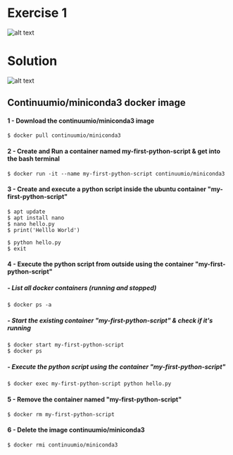 # Exercise 1

![alt text](Images/image.png)

# Solution

![alt text](Images/image-2.png)


## Continuumio/miniconda3 docker image

#### 1 - Download the continuumio/miniconda3 image

```
$ docker pull continuumio/miniconda3

```

#### 2 - Create and Run a container named my-first-python-script & get into the bash terminal

```
$ docker run -it --name my-first-python-script continuumio/miniconda3
```

#### 3 - Create and execute a python script inside the ubuntu container "my-first-python-script"

```
$ apt update
$ apt install nano
$ nano hello.py
$ print('Helllo World')
```
```
$ python hello.py
$ exit
```

#### 4 - Execute the python script from outside using the container "my-first-python-script"

##### - List all docker containers (running and stopped)


```
$ docker ps -a
```

##### - Start the existing container "my-first-python-script" & check if it's running

```
$ docker start my-first-python-script
$ docker ps
```

##### - Execute the python script using the container "my-first-python-script"

```
$ docker exec my-first-python-script python hello.py
```

#### 5 - Remove the container named "my-first-python-script"

```
$ docker rm my-first-python-script
```

#### 6 - Delete the image continuumio/miniconda3 

```
$ docker rmi continuumio/miniconda3
```